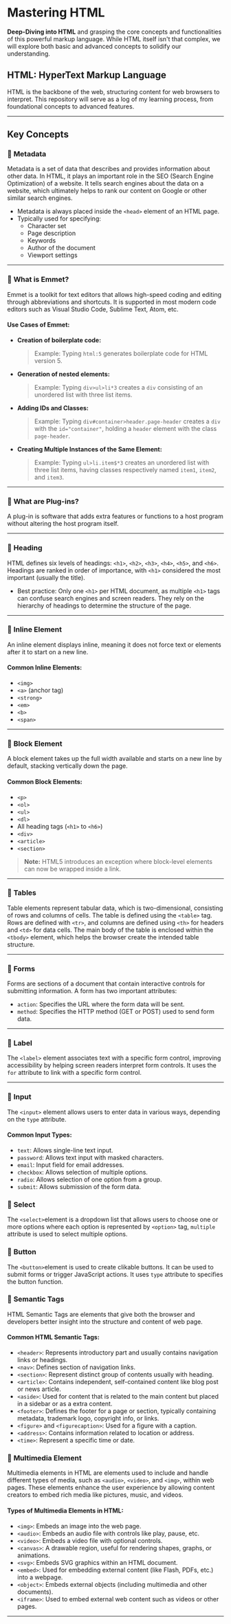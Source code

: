 # Mastering HTML

**Deep-Diving into HTML** and grasping the core concepts and functionalities of this powerful markup language. While HTML itself isn't that complex, we will explore both basic and advanced concepts to solidify our understanding.

## HTML: HyperText Markup Language

HTML is the backbone of the web, structuring content for web browsers to interpret. This repository will serve as a log of my learning process, from foundational concepts to advanced features.

---

## Key Concepts

### 🔹 **Metadata**

Metadata is a set of data that describes and provides information about other data. In HTML, it plays an important role in the SEO (Search Engine Optimization) of a website. It tells search engines about the data on a website, which ultimately helps to rank our content on Google or other similar search engines.

- Metadata is always placed inside the `<head>` element of an HTML page.
- Typically used for specifying:
  - Character set
  - Page description
  - Keywords
  - Author of the document
  - Viewport settings

---

### 🔹 **What is Emmet?**

Emmet is a toolkit for text editors that allows high-speed coding and editing through abbreviations and shortcuts. It is supported in most modern code editors such as Visual Studio Code, Sublime Text, Atom, etc.

#### Use Cases of Emmet:

- **Creation of boilerplate code:**

  > Example: Typing `html:5` generates boilerplate code for HTML version 5.

- **Generation of nested elements:**

  > Example: Typing `div>ul>li*3` creates a `div` consisting of an unordered list with three list items.

- **Adding IDs and Classes:**

  > Example: Typing `div#container>header.page-header` creates a `div` with the `id="container"`, holding a `header` element with the class `page-header`.

- **Creating Multiple Instances of the Same Element:**

  > Example: Typing `ul>li.item$*3` creates an unordered list with three list items, having classes respectively named `item1`, `item2`, and `item3`.

---

### 🔹 **What are Plug-ins?**

A plug-in is software that adds extra features or functions to a host program without altering the host program itself.

---

### 🔹 **Heading**

HTML defines six levels of headings: `<h1>`, `<h2>`, `<h3>`, `<h4>`, `<h5>`, and `<h6>`. Headings are ranked in order of importance, with `<h1>` considered the most important (usually the title).

- Best practice: Only one `<h1>` per HTML document, as multiple `<h1>` tags can confuse search engines and screen readers. They rely on the hierarchy of headings to determine the structure of the page.

---

### 🔹 **Inline Element**

An inline element displays inline, meaning it does not force text or elements after it to start on a new line.

#### Common Inline Elements:

- `<img>`
- `<a>` (anchor tag)
- `<strong>`
- `<em>`
- `<b>`
- `<span>`

---

### 🔹 **Block Element**

A block element takes up the full width available and starts on a new line by default, stacking vertically down the page.

#### Common Block Elements:

- `<p>`
- `<ol>`
- `<ul>`
- `<dl>`
- All heading tags (`<h1>` to `<h6>`)
- `<div>`
- `<article>`
- `<section>`

> **Note:** HTML5 introduces an exception where block-level elements can now be wrapped inside a link.

---

### 🔹 **Tables**

Table elements represent tabular data, which is two-dimensional, consisting of rows and columns of cells. The table is defined using the `<table>` tag. Rows are defined with `<tr>`, and columns are defined using `<th>` for headers and `<td>` for data cells. The main body of the table is enclosed within the `<tbody>` element, which helps the browser create the intended table structure.

---

### 🔹 **Forms**

Forms are sections of a document that contain interactive controls for submitting information. A form has two important attributes:

- `action`: Specifies the URL where the form data will be sent.
- `method`: Specifies the HTTP method (GET or POST) used to send form data.

---

### 🔹 **Label**

The `<label>` element associates text with a specific form control, improving accessibility by helping screen readers interpret form controls. It uses the `for` attribute to link with a specific form control.

---

### 🔹 **Input**

The `<input>` element allows users to enter data in various ways, depending on the `type` attribute.

#### Common Input Types:

- `text`: Allows single-line text input.
- `password`: Allows text input with masked characters.
- `email`: Input field for email addresses.
- `checkbox`: Allows selection of multiple options.
- `radio`: Allows selection of one option from a group.
- `submit`: Allows submission of the form data.

### 🔹 **Select**

The `<select>`element is a dropdown list that allows users to choose one or more options where each option is represented by `<option>` tag, `multiple` attribute is used to select multiple options.

### 🔹 **Button**

The `<button>`element is used to create clikable buttons. It can be used to submit forms or trigger JavaScript actions. It uses `type` attribute to specifies the button function.

### 🔹 **Semantic Tags**

HTML Semantic Tags are elements that give both the browser and developers better insight into the structure and content of web page.

#### Common HTML Semantic Tags:

- `<header>`: Represents introductory part and usually contains navigation links or headings.
- `<nav>`: Defines section of navigation links.
- `<section>`: Represent distinct group of contents usually with heading.
- `<article>`: Contains independent, self-contained content like blog post or news article.
- `<aside>`: Used for content that is related to the main content but placed in a sidebar or as a extra content.
- `<footer>`: Defines the footer for a page or section, typically containing metadata, trademark logo, copyright info, or links.
- `<figure>` and `<figurecaption>`: Used for a figure with a caption.
- `<address>`: Contains information related to location or address.
- `<time>`: Represent a specific time or date.

### 🔹 **Multimedia Element**

Multimedia elements in HTML are elements used to include and handle different types of media, such as `<audio>`, `<video>`, and `<img>`, within web pages. These elements enhance the user experience by allowing content creators to embed rich media like pictures, music, and videos.

#### Types of Multimedia Elements in HTML:

- `<img>`: Embeds an image into the web page.
- `<audio>`: Embeds an audio file with controls like play, pause, etc.
- `<video>`: Embeds a video file with optional controls.
- `<canvas>`: A drawable region, useful for rendering shapes, graphs, or animations.
- `<svg>`: Embeds SVG graphics within an HTML document.
- `<embed>`: Used for embedding external content (like Flash, PDFs, etc.) into a webpage.
- `<object>`: Embeds external objects (including multimedia and other documents).
- `<iframe>`: Used to embed external web content such as videos or other pages.

---
